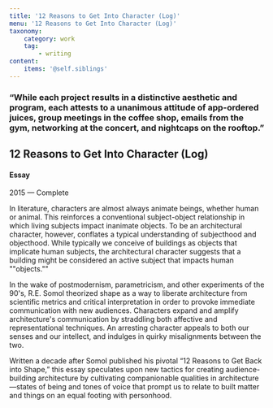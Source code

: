 ```yaml
---
title: '12 Reasons to Get Into Character (Log)'
menu: '12 Reasons to Get Into Character (Log)'
taxonomy:
    category: work
    tag:
        - writing
content:
    items: '@self.siblings'
---
```



<h3>
“While each project results in a distinctive aesthetic and program, each attests to a unanimous
attitude of app-ordered juices, group meetings in the coffee shop, emails from the gym,
networking at the concert, and nightcaps on the rooftop.”
</h3>
</div>

<div id ="projpright">
<h2>12 Reasons to Get Into Character (Log)</h2>
<h4>Essay</h4>

<span class="textcolor">2015 — Complete</span>
<p>In literature, characters are almost always animate beings, whether human or animal. This reinforces a conventional subject-object relationship in which living subjects impact inanimate objects. To be an architectural character, however, conflates a typical understanding of subjecthood and objecthood. While typically we conceive of buildings as objects that implicate human subjects, the architectural character suggests that a building might be considered an active subject that impacts human ""objects."" 

In the wake of postmodernism, parametricism, and other experiments of the 90's, R.E. Somol theorized shape as a way to liberate architecture from scientific metrics and critical interpretation in order to provoke immediate communication with new audiences. Characters expand and amplify architecture's communication by straddling both affective and representational techniques. An arresting character appeals to both our senses and our intellect, and indulges in quirky misalignments between the two. 

Written a decade after Somol published his pivotal “12 Reasons to Get Back into Shape,” this essay speculates upon new tactics for creating audience-building architecture by cultivating companionable qualities in architecture—states of being and tones of voice that prompt us to relate to built matter and things on an equal footing with personhood.
</p>